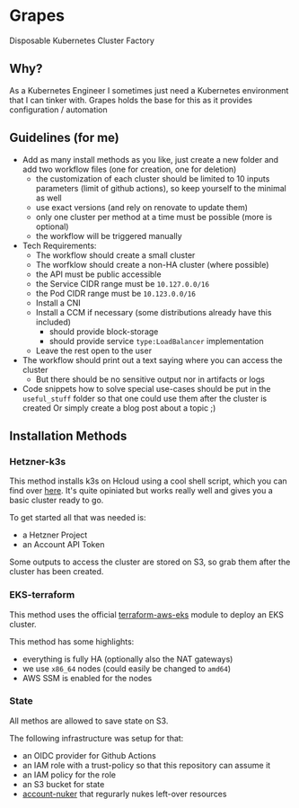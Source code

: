 # Grapes

Disposable Kubernetes Cluster Factory

## Why?

As a Kubernetes Engineer I sometimes just need a Kubernetes environment that I can tinker with. Grapes holds the base for this as it provides configuration / automation  

## Guidelines (for me)

- Add as many install methods as you like, just create a new folder and add two workflow files (one for creation, one for deletion)
  - the customization of each cluster should be limited to 10 inputs parameters (limit of github actions), so keep yourself to the minimal as well
  - use exact versions (and rely on renovate to update them)
  - only one cluster per method at a time must be possible (more is optional)
  - the workflow will be triggered manually
- Tech Requirements:
  - The workflow should create a small cluster 
  - The worfklow should create a non-HA cluster (where possible)
  - the API must be public accessible 
  - the Service CIDR range must be `10.127.0.0/16`
  - the Pod CIDR range must be `10.123.0.0/16`
  - Install a CNI 
  - Install a CCM if necessary (some distributions already have this included)
    - should provide block-storage
    - should provide service `type:LoadBalancer` implementation
  - Leave the rest open to the user
- The workflow should print out a text saying where you can access the cluster
  - But there should be no sensitive output nor in artifacts or logs
- Code snippets how to solve special use-cases should be put in the `useful_stuff` folder so that one could use them after the cluster is created
  Or simply create a blog post about a topic ;)

## Installation Methods

### Hetzner-k3s

This method installs k3s on Hcloud using a cool shell script, which you can find over [here](https://github.com/vitobotta/hetzner-k3s). It's quite opiniated but works really well and gives you a basic cluster ready to go.

To get started all that was needed is:
- a Hetzner Project
- an Account API Token 

Some outputs to access the cluster are stored on S3, so grab them after the cluster has been created.

### EKS-terraform

This method uses the official [terraform-aws-eks](https://github.com/terraform-aws-modules/terraform-aws-eks) module to deploy an EKS cluster.

This method has some highlights:
- everything is fully HA (optionally also the NAT gateways)
- we use `x86_64` nodes (could easily be changed to `amd64`)
- AWS SSM is enabled for the nodes

### State

All methos are allowed to save state on S3. 

The following infrastructure was setup for that:
- an OIDC provider for Github Actions
- an IAM role with a trust-policy so that this repository can assume it
- an IAM policy for the role
- an S3 bucket for state
- [account-nuker](https://github.com/the-technat/account-nuker) that regurarly nukes left-over resources


